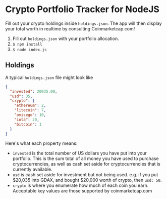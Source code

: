# Crypto Portfolio Tracker for NodeJS
Fill out your crypto holdings inside `holdings.json`.  The app will then display your total worth in realtime by consulting Coinmarketcap.com!

1.  Fill out `holdings.json` with your portfolio allocation.
1.  `$ npm install`
1.  `$ node index.js`

## Holdings
A typical `holdings.json` file might look like

```json
{
  "invested": 20035.00,
  "usd": 35,
  "crypto": {
    "ethereum": 2,
    "litecoin": 7,
    "omisego": 10,
    "iota": 20,
    "bitcoin": 1
  }
}
```

Here's what each property means:

*  `invested` is the total number of US dollars you have put into your portfolio.  This is the sum total of all money you have used to purchase cryptocurrencies, as well as cash set aside for cryptocurrencies that is currently available.
*  `usd` is cash set aside for investment but not being used.  e.g. if you put $20,035 into GDAX, and bought $20,000 worth of crypto, then `usd: 50`.
*  `crypto` is where you enumerate how much of each coin you earn.  Acceptable key values are those supported by coinmarketcap.com

